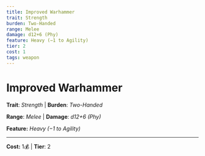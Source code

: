 ```yaml
---
title: Improved Warhammer
trait: Strength
burden: Two-Handed
range: Melee
damage: d12+6 (Phy)
feature: Heavy (−1 to Agility)
tier: 2
cost: 1
tags: weapon
---
```

# Improved Warhammer

**Trait**: _Strength_ | **Burden**: _Two-Handed_

**Range**: _Melee_ | **Damage**: _d12+6 (Phy)_

**Feature:** _Heavy (−1 to Agility)_

___
**Cost:** 1💰 | **Tier**: 2
